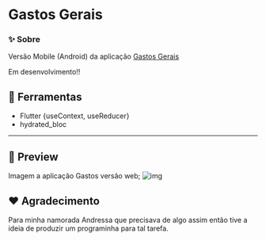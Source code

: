 # Gastos Gerais

### ✨ Sobre
Versão Mobile (Android) da aplicação [Gastos Gerais](https://github.com/rafaelcastrobr/gastos/)

Em desenvolvimento!!

## 🔨 Ferramentas
- Flutter {useContext, useReducer}
- hydrated_bloc 

---
## 🥰 Preview
 Imagem a aplicação Gastos versão web;
![img](src/assets/img/code.png)

## ❤️ Agradecimento
Para minha namorada Andressa que precisava de algo assim então tive a ideia de produzir um programinha para tal tarefa.
